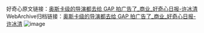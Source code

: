 好奇心原文链接：[奥斯卡级的导演都去给 GAP 拍广告了_商业_好奇心日报-许冰清](https://www.qdaily.com/articles/3275.html)
WebArchive归档链接：[奥斯卡级的导演都去给 GAP 拍广告了_商业_好奇心日报-许冰清](http://web.archive.org/web/20190623151802/https://www.qdaily.com/articles/3275.html)
![image](http://ww3.sinaimg.cn/large/007d5XDply1g3v6y8143uj30u03h21kx)